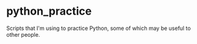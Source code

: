 # python_practice
Scripts that I'm using to practice Python, some of which may be useful to other people.
